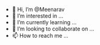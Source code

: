 - 👋 Hi, I’m @Meenarav
- 👀 I’m interested in ...
- 🌱 I’m currently learning ...
- 💞️ I’m looking to collaborate on ...
- 📫 How to reach me ...

<!---
Meenarav/Meenarav is a ✨ special ✨ repository because its `README.md` (this file) appears on your GitHub profile.
You can click the Preview link to take a look at your changes.
--->

